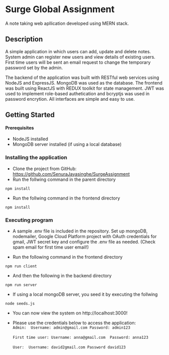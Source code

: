 # Surge Global Assignment

A note taking web apllication developed using MERN stack. 

## Description

A simple application in which users can add, update and delete notes. System admin can register new users and view details of existing users. First time users will be sent an email request to change the temporary password set by the admin.

The backend of the application was built with RESTful web services using NodeJS and ExpressJS. MongoDB was used as the database. 
The frontend was built using ReactJS with REDUX toolkit for state management. JWT was used to implement role-based authetication and
bcryptjs was used in password encrytion. 
All interfaces are simple and easy to use. 


## Getting Started

#### Prerequisites
* NodeJS installed
* MongoDB server installed (if using a local database)

### Installing the application

* Clone the project from GitHub: https://github.com/SenuraJayasinghe/SurgeAssignment
* Run the follwing command in the parent directory
```
npm install
```

* Run the follwing command in the frontend directory
```
npm install
```

### Executing program

* A sample .env file is included in the repository. Set up mongoDB, nodemailer, Google Cloud Platform project with OAuth credentials for gmail, JWT secret key and configure the .env file as needed. (Check spam email for first time user email!)

* Run the following command in the frontend directory 
```
npm run client
```
* And then the following in the backend directory
```
npm run server
```
* If using a local mongoDB server, you seed it by executing the follwing
```
node seeds.js
```

* You can now view the system on http://localhost:3000!

* Please use the credentials below to access the application:
<br>`Admin:  Username: admin@gmail.com Password: admin123`</br>
<br>`First time user: Username: anna@gmail.com  Password: anna123`</br>
<br>`User:  Username: david2gmail.com Password david123`</br>
